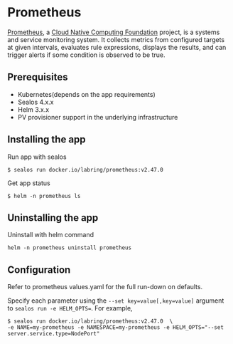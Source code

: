 # Prometheus

[Prometheus](https://prometheus.io/), a [Cloud Native Computing Foundation](https://cncf.io/) project, is a systems and service monitoring system. It collects metrics from configured targets at given intervals, evaluates rule expressions, displays the results, and can trigger alerts if some condition is observed to be true.

## Prerequisites

- Kubernetes(depends on the app requirements)
- Sealos 4.x.x
- Helm 3.x.x
- PV provisioner support in the underlying infrastructure 

## Installing the app

Run app with sealos

```shell
$ sealos run docker.io/labring/prometheus:v2.47.0
```

Get app status

```shell
$ helm -n prometheus ls
```

## Uninstalling the app

Uninstall with helm command

```shell
helm -n prometheus uninstall prometheus
```

## Configuration

Refer to prometheus values.yaml for the full run-down on defaults.

Specify each parameter using the `--set key=value[,key=value]` argument to `sealos run -e HELM_OPTS=`. For example,

```shell
$ sealos run docker.io/labring/prometheus:v2.47.0  \
-e NAME=my-prometheus -e NAMESPACE=my-prometheus -e HELM_OPTS="--set server.service.type=NodePort"
```
